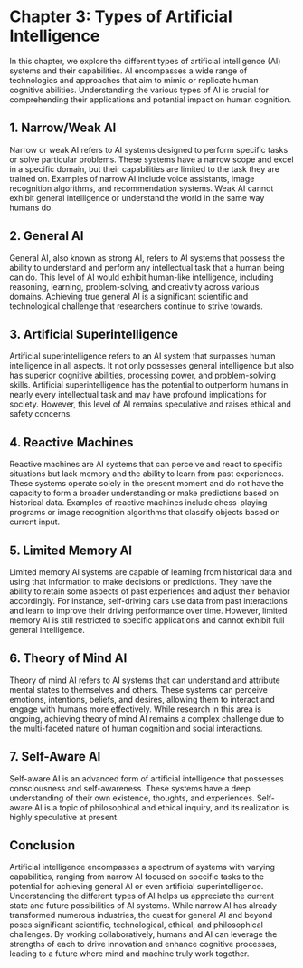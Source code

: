 Chapter 3: Types of Artificial Intelligence
===========================================

In this chapter, we explore the different types of artificial intelligence (AI) systems and their capabilities. AI encompasses a wide range of technologies and approaches that aim to mimic or replicate human cognitive abilities. Understanding the various types of AI is crucial for comprehending their applications and potential impact on human cognition.

**1. Narrow/Weak AI**
---------------------

Narrow or weak AI refers to AI systems designed to perform specific tasks or solve particular problems. These systems have a narrow scope and excel in a specific domain, but their capabilities are limited to the task they are trained on. Examples of narrow AI include voice assistants, image recognition algorithms, and recommendation systems. Weak AI cannot exhibit general intelligence or understand the world in the same way humans do.

**2. General AI**
-----------------

General AI, also known as strong AI, refers to AI systems that possess the ability to understand and perform any intellectual task that a human being can do. This level of AI would exhibit human-like intelligence, including reasoning, learning, problem-solving, and creativity across various domains. Achieving true general AI is a significant scientific and technological challenge that researchers continue to strive towards.

**3. Artificial Superintelligence**
-----------------------------------

Artificial superintelligence refers to an AI system that surpasses human intelligence in all aspects. It not only possesses general intelligence but also has superior cognitive abilities, processing power, and problem-solving skills. Artificial superintelligence has the potential to outperform humans in nearly every intellectual task and may have profound implications for society. However, this level of AI remains speculative and raises ethical and safety concerns.

**4. Reactive Machines**
------------------------

Reactive machines are AI systems that can perceive and react to specific situations but lack memory and the ability to learn from past experiences. These systems operate solely in the present moment and do not have the capacity to form a broader understanding or make predictions based on historical data. Examples of reactive machines include chess-playing programs or image recognition algorithms that classify objects based on current input.

**5. Limited Memory AI**
------------------------

Limited memory AI systems are capable of learning from historical data and using that information to make decisions or predictions. They have the ability to retain some aspects of past experiences and adjust their behavior accordingly. For instance, self-driving cars use data from past interactions and learn to improve their driving performance over time. However, limited memory AI is still restricted to specific applications and cannot exhibit full general intelligence.

**6. Theory of Mind AI**
------------------------

Theory of mind AI refers to AI systems that can understand and attribute mental states to themselves and others. These systems can perceive emotions, intentions, beliefs, and desires, allowing them to interact and engage with humans more effectively. While research in this area is ongoing, achieving theory of mind AI remains a complex challenge due to the multi-faceted nature of human cognition and social interactions.

**7. Self-Aware AI**
--------------------

Self-aware AI is an advanced form of artificial intelligence that possesses consciousness and self-awareness. These systems have a deep understanding of their own existence, thoughts, and experiences. Self-aware AI is a topic of philosophical and ethical inquiry, and its realization is highly speculative at present.

**Conclusion**
--------------

Artificial intelligence encompasses a spectrum of systems with varying capabilities, ranging from narrow AI focused on specific tasks to the potential for achieving general AI or even artificial superintelligence. Understanding the different types of AI helps us appreciate the current state and future possibilities of AI systems. While narrow AI has already transformed numerous industries, the quest for general AI and beyond poses significant scientific, technological, ethical, and philosophical challenges. By working collaboratively, humans and AI can leverage the strengths of each to drive innovation and enhance cognitive processes, leading to a future where mind and machine truly work together.
